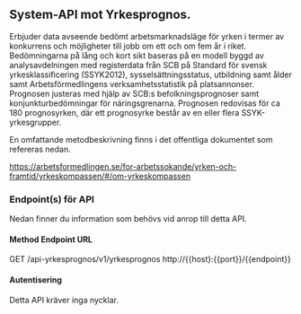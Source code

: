 
## System-API mot Yrkesprognos.

Erbjuder data avseende bedömt arbetsmarknadsläge för yrken i termer av konkurrens och möjligheter till jobb om ett och om fem år i riket.
Bedömningarna på lång och kort sikt baseras på en modell byggd av analysavdelningen med registerdata från SCB på Standard för svensk
yrkesklassificering (SSYK2012), sysselsättningsstatus, utbildning samt ålder samt Arbetsförmedlingens verksamhetsstatistik på platsannonser.
Prognosen justeras med hjälp av SCB:s befolkningsprognoser samt konjunkturbedömningar för näringsgrenarna. Prognosen redovisas för ca 180
prognosyrken, där ett prognosyrke består av en eller flera SSYK-yrkesgrupper.

En omfattande metodbeskrivning finns i det offentliga dokumentet som refereras nedan.

https://arbetsformedlingen.se/for-arbetssokande/yrken-och-framtid/yrkeskompassen/#/om-yrkeskompassen


### Endpoint(s) för API
Nedan finner du information som behövs vid anrop till detta API.

#### Method	Endpoint	URL
GET	/api-yrkesprognos/v1/yrkesprognos	http://{{host}:{{port}}/{{endpoint}}

#### Autentisering

Detta API kräver inga nycklar.

